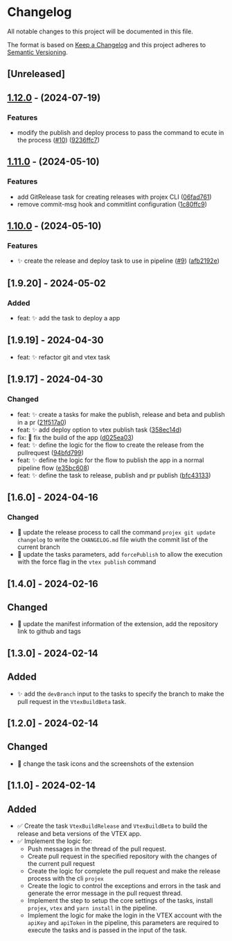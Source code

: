 # Changelog

All notable changes to this project will be documented in this file.

The format is based on [Keep a Changelog](http://keepachangelog.com/en/1.0.0/)
and this project adheres to [Semantic Versioning](http://semver.org/spec/v2.0.0.html).

## [Unreleased]

## [1.12.0](https://github.com/Maik3345/azure-devops-vtex-extension/compare/v1.11.0...v1.12.0) - (2024-07-19)

### Features

* modify the publish and deploy process to pass the command to ecute in the process ([#10](https://github.com/Maik3345/azure-devops-vtex-extension/pull/10)) ([9236ffc7](https://github.com/Maik3345/azure-devops-vtex-extension/commit/9236ffc7ebb49513cce57a1e130ce8b4df54b488))


## [1.11.0](https://github.com/Maik3345/azure-devops-vtex-extension/compare/v1.10.0...v1.11.0) - (2024-05-10)

### Features

* add GitRelease task for creating releases with projex CLI ([06fad761](https://github.com/Maik3345/azure-devops-vtex-extension/commit/06fad761e72a9fe2720f9634e9ccacdbe0d2b6fb))
* remove commit-msg hook and commitlint configuration ([1c80ffc9](https://github.com/Maik3345/azure-devops-vtex-extension/commit/1c80ffc90dd0403b5f9be0d63d5b1b83ae05be1f))


## [1.10.0](https://github.com/Maik3345/azure-devops-vtex-extension/compare/v1.9.20...v1.10.0) - (2024-05-10)

### Features

* ✨ create the release and deploy task to use in pipeline ([#9](https://github.com/Maik3345/azure-devops-vtex-extension/pull/9)) ([afb2192e](https://github.com/Maik3345/azure-devops-vtex-extension/commit/afb2192e4f4a1a152181708a7ae6a1e1ecad3ee6))


## [1.9.20] - 2024-05-02

### Added

- feat: ✨ add the task to deploy a app

## [1.9.19] - 2024-04-30

- feat: ✨ refactor git and vtex task

## [1.9.17] - 2024-04-30

### Changed

- feat: :sparkles: create a tasks for make the publish, release and beta and publish in a pr ([21f517a0](https://github.com/Maik3345/azure-devops-vtex-extension/commit/21f517a0e98c7f139d81321089afd26dd4e11dac))
- feat: :sparkles: add deploy option to vtex publish task ([358ec14d](https://github.com/Maik3345/azure-devops-vtex-extension/commit/358ec14de7e89a53c233771a39c06bf9230a491d))
- fix: :bug: fix the build of the app ([d025ea03](https://github.com/Maik3345/azure-devops-vtex-extension/commit/d025ea03460e72a9992160d9e23e5405d8557494))
- feat: :sparkles: define the logic for the flow to create the release from the pullrequest ([94bfd799](https://github.com/Maik3345/azure-devops-vtex-extension/commit/94bfd799d78d2d9841c72ba0934c1b3f56a0f0f1))
- feat: :sparkles: define the logic for the flow to publish the app in a normal pipeline flow ([e35bc608](https://github.com/Maik3345/azure-devops-vtex-extension/commit/e35bc6083363ee4f154724016ee99c8626bf1f74))
- feat: :sparkles: define the task to release, publish and pr publish ([bfc43133](https://github.com/Maik3345/azure-devops-vtex-extension/commit/bfc431332c064d0d725b9144ef51f9cc2cae4124))

## [1.6.0] - 2024-04-16

### Changed

- 🔄 update the release process to call the command `projex git update changelog` to write the `CHANGELOG.md` file wiuth the commit list of the current branch
- 🔄 update the tasks parameters, add `forcePublish` to allow the execution with the force flag in the `vtex publish` command

## [1.4.0] - 2024-02-16

## Changed

- 🔄 update the manifest information of the extension, add the repository link to github and tags

## [1.3.0] - 2024-02-14

## Added

- ✨ add the `devBranch` input to the tasks to specify the branch to make the pull request in the `VtexBuildBeta` task.

## [1.2.0] - 2024-02-14

## Changed

- 🔄 change the task icons and the screenshots of the extension

## [1.1.0] - 2024-02-14

## Added

- ✅ Create the task `VtexBuildRelease` and `VtexBuildBeta` to build the release and beta versions of the VTEX app.
- ✅ Implement the logic for:
  - Push messages in the thread of the pull request.
  - Create pull request in the specified repository with the changes of the current pull request
  - Create the logic for complete the pull request and make the release process with the cli `projex`
  - Create the logic to control the exceptions and errors in the task and generate the error message in the pull request thread.
  - Implement the step to setup the core settings of the tasks, install `projex`, `vtex` and `yarn install` in the pipeline.
  - Implement the logic for make the login in the VTEX account with the `apiKey` and `apiToken` in the pipeline, this parameters are required to execute the tasks and is passed in the input of the task.
